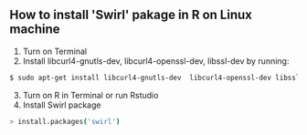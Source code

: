 ## How to install 'Swirl' pakage in R on Linux machine
1. Turn on Terminal
2. Install libcurl4-gnutls-dev,  libcurl4-openssl-dev, libssl-dev by running:
```sh
$ sudo apt-get install libcurl4-gnutls-dev  libcurl4-openssl-dev libssl-dev
```
3. Turn on R in Terminal or run Rstudio
4. Install Swirl package
```sh
> install.packages('swirl')
```

